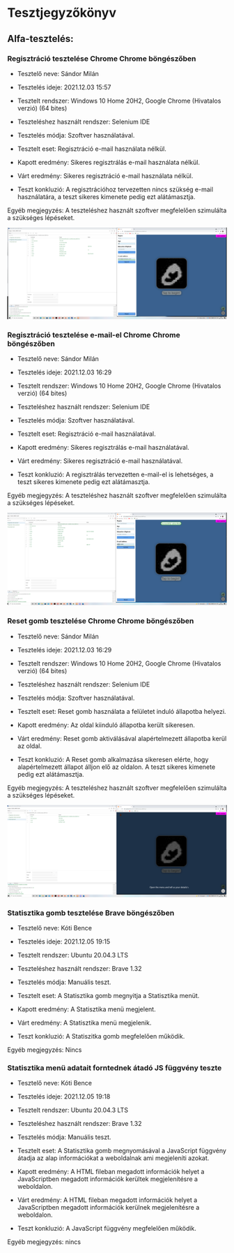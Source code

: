 # Tesztjegyzőkönyv

## Alfa-tesztelés:

### Regisztráció tesztelése Chrome Chrome böngészőben 

- Tesztelő neve: Sándor Milán

- Tesztelés ideje: 2021.12.03 15:57

- Tesztelt rendszer: Windows 10 Home 20H2, Google Chrome (Hivatalos verzió) (64 bites)

- Teszteléshez használt rendszer: Selenium IDE

- Tesztelés módja: Szoftver használatával.

- Tesztelt eset: Regisztráció e-mail használata nélkül.

- Kapott eredmény: Sikeres regisztrálás e-mail használata nélkül.

- Várt eredmény: Sikeres regisztráció e-mail használata nélkül.

- Teszt konkluzió: A regisztrációhoz tervezetten nincs szükség e-mail használatára, a teszt sikeres kimenete pedig ezt alátámasztja.

Egyéb megjegyzés: A teszteléshez használt szoftver megfelelően szimulálta a szükséges lépéseket.

![Kép a regisztráció teszteléséről](/images/reg-teszt-wo-email.png)

### Regisztráció tesztelése e-mail-el Chrome Chrome böngészőben 

- Tesztelő neve: Sándor Milán

- Tesztelés ideje: 2021.12.03 16:29

- Tesztelt rendszer: Windows 10 Home 20H2, Google Chrome (Hivatalos verzió) (64 bites)

- Teszteléshez használt rendszer: Selenium IDE

- Tesztelés módja: Szoftver használatával.

- Tesztelt eset: Regisztráció e-mail használatával.

- Kapott eredmény: Sikeres regisztrálás e-mail használatával.

- Várt eredmény: Sikeres regisztráció e-mail használatával.

- Teszt konkluzió: A regisztrálás tervezetten e-mail-el is lehetséges, a teszt sikeres kimenete pedig ezt alátámasztja.

Egyéb megjegyzés: A teszteléshez használt szoftver megfelelően szimulálta a szükséges lépéseket.

![Kép a regisztráció teszteléséről](/images/reg-teszt-w-email.png)

### Reset gomb tesztelése Chrome Chrome böngészőben 

- Tesztelő neve: Sándor Milán

- Tesztelés ideje: 2021.12.03 16:29

- Tesztelt rendszer: Windows 10 Home 20H2, Google Chrome (Hivatalos verzió) (64 bites)

- Teszteléshez használt rendszer: Selenium IDE

- Tesztelés módja: Szoftver használatával.

- Tesztelt eset: Reset gomb használata a felületet induló állapotba helyezi.

- Kapott eredmény: Az oldal kiinduló állapotba került sikeresen.

- Várt eredmény: Reset gomb aktiválásával alapértelmezett állapotba kerül az oldal.

- Teszt konkluzió: A Reset gomb alkalmazása sikeresen elérte, hogy alapértelmezett állapot álljon elő az oldalon. A teszt sikeres kimenete pedig ezt alátámasztja.

Egyéb megjegyzés: A teszteléshez használt szoftver megfelelően szimulálta a szükséges lépéseket.

![Kép a regisztráció teszteléséről](/images/reset-button-teszt.png)

### Statisztika gomb tesztelése Brave böngészőben

- Tesztelő neve: Kóti Bence

- Tesztelés ideje: 2021.12.05 19:15

- Tesztelt rendszer: Ubuntu 20.04.3 LTS

- Teszteléshez használt rendszer: Brave 1.32

- Tesztelés módja: Manuális teszt.

- Tesztelt eset: A Statisztika gomb megnyitja a Statisztika menüt.

- Kapott eredmény: A Statisztika menü megjelent.

- Várt eredmény: A Statisztika menü megjelenik.

- Teszt konkluzió: A Statiszitka gomb megfelelően működik.

Egyéb megjegyzés: Nincs

### Statisztika menü adatait forntednek átadó JS függvény teszte

- Tesztelő neve: Kóti Bence

- Tesztelés ideje: 2021.12.05 19:18

- Tesztelt rendszer: Ubuntu 20.04.3 LTS

- Teszteléshez használt rendszer: Brave 1.32

- Tesztelés módja: Manuális teszt.

- Tesztelt eset: A Statisztika gomb megnyomásával a JavaScript függvény átadja az alap információkat a weboldalnak ami megjeleníti azokat.

- Kapott eredmény: A HTML fileban megadott információk helyet a JavaScriptben megadott információk kerültek megjelenítésre a weboldalon.

- Várt eredmény: A HTML fileban megadott információk helyet a JavaScriptben megadott információk kerülnek megjelenítésre a weboldalon.

- Teszt konkluzió: A JavaScript függvény megfelelően működik.

Egyéb megjegyzés: nincs